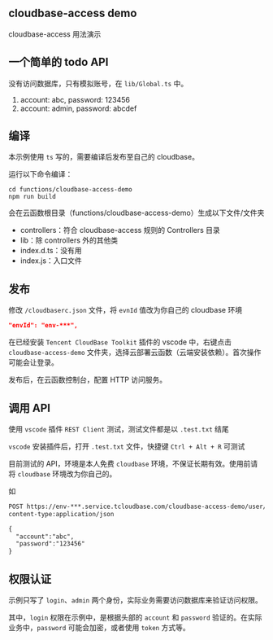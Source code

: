 ## cloudbase-access demo

cloudbase-access 用法演示

## 一个简单的 todo API

没有访问数据库，只有模拟账号，在 `lib/Global.ts` 中。

1. account: abc, password: 123456
1. account: admin, password: abcdef

## 编译

本示例使用 `ts` 写的，需要编译后发布至自己的 cloudbase。

运行以下命令编译：

```shell
cd functions/cloudbase-access-demo
npm run build
```

会在云函数根目录（functions/cloudbase-access-demo）生成以下文件/文件夹

- controllers：符合 cloudbase-access 规则的 Controllers 目录
- lib：除 controllers 外的其他类
- index.d.ts：没有用
- index.js：入口文件

## 发布

修改 `/cloudbaserc.json` 文件，将 `evnId` 值改为你自己的 cloudbase 环境

```JSON
"envId": "env-***",
```

在已经安装 `Tencent CloudBase Toolkit` 插件的 vscode 中，右键点击 `cloudbase-access-demo` 文件夹，选择云部署云函数（云端安装依赖）。首次操作可能会让登录。

发布后，在云函数控制台，配置 HTTP 访问服务。

## 调用 API

使用 `vscode` 插件 `REST Client` 测试，测试文件都是以 `.test.txt` 结尾

`vscode` 安装插件后，打开 `.test.txt` 文件，快捷键 `Ctrl + Alt + R` 可测试

目前测试的 API，环境是本人免费 `cloudbase` 环境，不保证长期有效。使用前请将 `cloudbase` 环境改为你自己的。

如

```txt
POST https://env-***.service.tcloudbase.com/cloudbase-access-demo/user/login
content-type:application/json

{
  "account":"abc",
  "password":"123456"
}
```

## 权限认证

示例只写了 `login`、`admin` 两个身份，实际业务需要访问数据库来验证访问权限。

其中，`login` 权限在示例中，是根据头部的 `account` 和 `password` 验证的。在实际业务中，`password` 可能会加密，或者使用 `token` 方式等。
